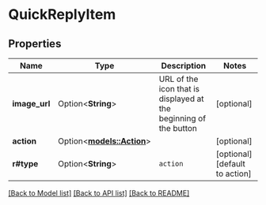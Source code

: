 # QuickReplyItem

## Properties

Name | Type | Description | Notes
------------ | ------------- | ------------- | -------------
**image_url** | Option<**String**> | URL of the icon that is displayed at the beginning of the button | [optional]
**action** | Option<[**models::Action**](Action.md)> |  | [optional]
**r#type** | Option<**String**> | `action` | [optional][default to action]

[[Back to Model list]](../README.md#documentation-for-models) [[Back to API list]](../README.md#documentation-for-api-endpoints) [[Back to README]](../README.md)


